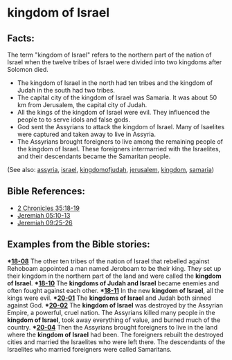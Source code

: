 # kingdom of Israel #

## Facts: ##

The term "kingdom of Israel" refers to the northern part of the nation of Israel when the twelve tribes of Israel were divided into two kingdoms after Solomon died.

* The kingdom of Israel in the north had ten tribes and the kingdom of Judah in the south had two tribes.
* The capital city of the kingdom of Israel was Samaria. It was about 50 km from Jerusalem, the capital city of Judah.
* All the kings of the kingdom of Israel were evil. They influenced the people to  to serve idols and false gods.
* God sent the Assyrians to attack the kingdom of Israel. Many of Isaelites were captured and taken away to live in Assyria.
* The Assyrians brought foreigners to live among the remaining people of the kingdom of Israel. These foreigners intermarried with the Israelites, and their descendants became the Samaritan people.

(See also: [assyria](../other/assyria.md), [israel](../other/israel.md), [kingdomofjudah](../other/kingdomofjudah.md), [jerusalem](../other/jerusalem.md), [kingdom](../other/kingdom.md), [samaria](../other/samaria.md))

## Bible References: ##

* [2 Chronicles 35:18-19](https://door43.org/en/bible/notes/2ch/35/18)
* [Jeremiah 05:10-13](https://door43.org/en/bible/notes/jer/05/10)
* [Jeremiah 09:25-26](https://door43.org/en/bible/notes/jer/09/25)

## Examples from the Bible stories: ##

  __*[18-08](https://door43.org/en/obs/notes/frames/18-08)__ The other ten tribes of the nation of Israel that rebelled against Rehoboam appointed a man named Jeroboam to be their king. They set up their kingdom in the northern part of the land and were called the __kingdom of Israel__.
  __*[18-10](https://door43.org/en/obs/notes/frames/18-10)__ The __kingdoms of Judah and Israel__ became enemies and often fought against each other.
  __*[18-11](https://door43.org/en/obs/notes/frames/18-11)__ In the new __kingdom of Israel__, all the kings were evil.
  __*[20-01](https://door43.org/en/obs/notes/frames/20-01)__ The __kingdoms of Israel__ and Judah both sinned against God.
  __*[20-02](https://door43.org/en/obs/notes/frames/20-02)__ The __kingdom of Israel__ was destroyed by the Assyrian Empire, a powerful, cruel nation. The Assyrians killed many people in the __kingdom of Israel__, took away everything of value, and burned much of the country.
  __*[20-04](https://door43.org/en/obs/notes/frames/20-04)__ Then the Assyrians brought foreigners to live in the land where the __kingdom of Israel__ had been. The foreigners rebuilt the destroyed cities and married the Israelites who were left there. The descendants of the Israelites who married foreigners were called Samaritans.




